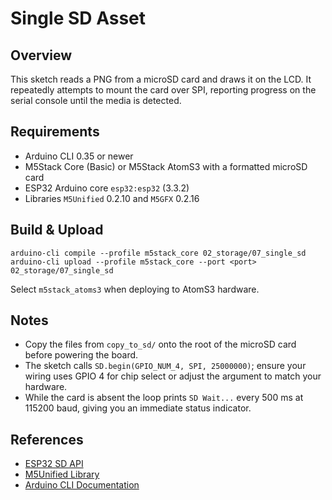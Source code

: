 # Single SD Asset

## Overview
This sketch reads a PNG from a microSD card and draws it on the LCD. It repeatedly attempts to mount the card over SPI, reporting progress on the serial console until the media is detected.

## Requirements
- Arduino CLI 0.35 or newer
- M5Stack Core (Basic) or M5Stack AtomS3 with a formatted microSD card
- ESP32 Arduino core `esp32:esp32` (3.3.2)
- Libraries `M5Unified` 0.2.10 and `M5GFX` 0.2.16

## Build & Upload
```
arduino-cli compile --profile m5stack_core 02_storage/07_single_sd
arduino-cli upload --profile m5stack_core --port <port> 02_storage/07_single_sd
```
Select `m5stack_atoms3` when deploying to AtomS3 hardware.

## Notes
- Copy the files from `copy_to_sd/` onto the root of the microSD card before powering the board.
- The sketch calls `SD.begin(GPIO_NUM_4, SPI, 25000000)`; ensure your wiring uses GPIO 4 for chip select or adjust the argument to match your hardware.
- While the card is absent the loop prints `SD Wait...` every 500 ms at 115200 baud, giving you an immediate status indicator.

## References
- [ESP32 SD API](https://docs.espressif.com/projects/arduino-esp32/en/latest/api/filesystem.html#sd)
- [M5Unified Library](https://github.com/m5stack/M5Unified)
- [Arduino CLI Documentation](https://arduino.github.io/arduino-cli/latest/)
